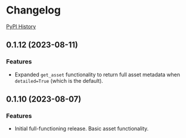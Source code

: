 # Changelog

[PyPI History](https://pypi.org/project/bibt-gcp-asset/#history)

## 0.1.12 (2023-08-11)

### Features

- Expanded `get_asset` functionality to return full asset metadata when `detailed=True` (which is the default).

## 0.1.10 (2023-08-07)

### Features

- Initial full-functioning release. Basic asset functionality.
